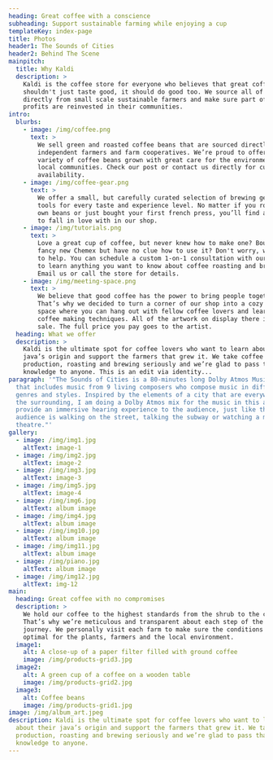 ```yaml
---
heading: Great coffee with a conscience
subheading: Support sustainable farming while enjoying a cup
templateKey: index-page
title: Photos
header1: The Sounds of Cities
header2: Behind The Scene
mainpitch:
  title: Why Kaldi
  description: >
    Kaldi is the coffee store for everyone who believes that great coffee
    shouldn't just taste good, it should do good too. We source all of our beans
    directly from small scale sustainable farmers and make sure part of the
    profits are reinvested in their communities.
intro:
  blurbs:
    - image: /img/coffee.png
      text: >
        We sell green and roasted coffee beans that are sourced directly from
        independent farmers and farm cooperatives. We’re proud to offer a
        variety of coffee beans grown with great care for the environment and
        local communities. Check our post or contact us directly for current
        availability.
    - image: /img/coffee-gear.png
      text: >
        We offer a small, but carefully curated selection of brewing gear and
        tools for every taste and experience level. No matter if you roast your
        own beans or just bought your first french press, you’ll find a gadget
        to fall in love with in our shop.
    - image: /img/tutorials.png
      text: >
        Love a great cup of coffee, but never knew how to make one? Bought a
        fancy new Chemex but have no clue how to use it? Don't worry, we’re here
        to help. You can schedule a custom 1-on-1 consultation with our baristas
        to learn anything you want to know about coffee roasting and brewing.
        Email us or call the store for details.
    - image: /img/meeting-space.png
      text: >
        We believe that good coffee has the power to bring people together.
        That’s why we decided to turn a corner of our shop into a cozy meeting
        space where you can hang out with fellow coffee lovers and learn about
        coffee making techniques. All of the artwork on display there is for
        sale. The full price you pay goes to the artist.
  heading: What we offer
  description: >
    Kaldi is the ultimate spot for coffee lovers who want to learn about their
    java’s origin and support the farmers that grew it. We take coffee
    production, roasting and brewing seriously and we’re glad to pass that
    knowledge to anyone. This is an edit via identity...
paragraph: '"The Sounds of Cities is a 80-minutes long Dolby Atmos Music Album
  that includes music from 9 living composers who compose music in different
  genres and styles. Inspired by the elements of a city that are everywhere in
  the surrounding, I am doing a Dolby Atmos mix for the music in this album to
  provide an immersive hearing experience to the audience, just like the
  audience is walking on the street, talking the subway or watching a movie in a
  theatre."'
gallery:
  - image: /img/img1.jpg
    altText: image-1
  - image: /img/img2.jpg
    altText: image-2
  - image: /img/img3.jpg
    altText: image-3
  - image: /img/img5.jpg
    altText: image-4
  - image: /img/img6.jpg
    altText: album image
  - image: /img/img4.jpg
    altText: album image
  - image: /img/img10.jpg
    altText: album image
  - image: /img/img11.jpg
    altText: album image
  - image: /img/piano.jpg
    altText: album image
  - image: /img/img12.jpg
    altText: img-12
main:
  heading: Great coffee with no compromises
  description: >
    We hold our coffee to the highest standards from the shrub to the cup.
    That’s why we’re meticulous and transparent about each step of the coffee’s
    journey. We personally visit each farm to make sure the conditions are
    optimal for the plants, farmers and the local environment.
  image1:
    alt: A close-up of a paper filter filled with ground coffee
    image: /img/products-grid3.jpg
  image2:
    alt: A green cup of a coffee on a wooden table
    image: /img/products-grid2.jpg
  image3:
    alt: Coffee beans
    image: /img/products-grid1.jpg
image: /img/album_art.jpeg
description: Kaldi is the ultimate spot for coffee lovers who want to learn
  about their java’s origin and support the farmers that grew it. We take coffee
  production, roasting and brewing seriously and we’re glad to pass that
  knowledge to anyone.
---
```

